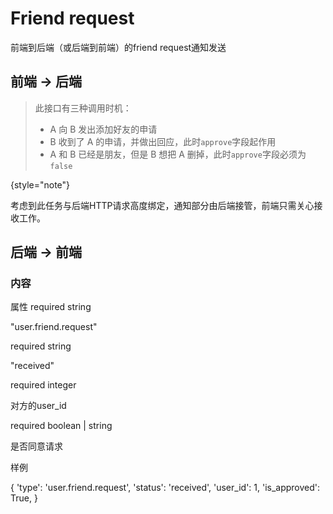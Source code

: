 # Friend request

前端到后端（或后端到前端）的friend request通知发送

## 前端 -> 后端

> 此接口有三种调用时机：
> - A 向 B 发出添加好友的申请
> - B 收到了 A 的申请，并做出回应，此时`approve`字段起作用
> - A 和 B 已经是朋友，但是 B 想把 A 删掉，此时`approve`字段必须为`false`
>
{style="note"}

考虑到此任务与后端HTTP请求高度绑定，通知部分由后端接管，前端只需关心接收工作。


## 后端 -> 前端

### 内容

属性
<deflist collapsible="false">
    <def title="type">
        <emphasis>required</emphasis> string
        <p>"user.friend.request"</p>
    </def>
    <def title="status">
        <emphasis>required</emphasis> string
        <p>"received"</p>
    </def>
    <def title="user_id">
        <emphasis>required</emphasis>  integer
        <p>对方的user_id</p>
    </def>
    <def title="is_approved">
        <emphasis>required</emphasis>  boolean | string
        <p>是否同意请求</p>
    </def>
</deflist>
样例

<code-block lang="json">
{
     'type': 'user.friend.request',
     'status': 'received',
     'user_id': 1,
     'is_approved': True,
}
</code-block>